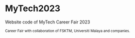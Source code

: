 # MyTech2023
Website code of MyTech Career Fair 2023

<sub>
Career Fair with collaboration of FSKTM, Universiti Malaya and companies.
</sub>
